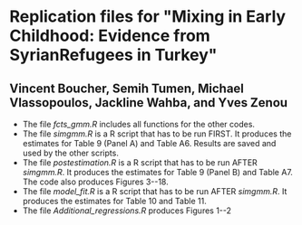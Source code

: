 # Replication files for "Mixing in Early Childhood:  Evidence from SyrianRefugees in Turkey"

## Vincent Boucher, Semih Tumen, Michael Vlassopoulos, Jackline Wahba, and Yves Zenou

+ The file *fcts_gmm.R* includes all functions for the other codes.
+ The file *simgmm.R* is a R script that has to be run FIRST. It produces the estimates for Table 9 (Panel A) and Table A6. Results are saved and used by the other scripts.
+ The file *postestimation.R* is a R script that has to be run AFTER *simgmm.R*. It produces the estimates for Table 9 (Panel B) and Table A7. The code also produces Figures 3--18.
+ The file *model_fit.R* is a R script that has to be run AFTER *simgmm.R*. It produces the estimates for Table 10 and Table 11.
+ The file *Additional_regressions.R* produces Figures 1--2
